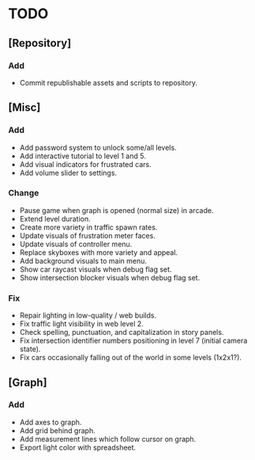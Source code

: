 # TODO

## [Repository]
### Add
- Commit republishable assets and scripts to repository.

## [Misc]
### Add
- Add password system to unlock some/all levels.
- Add interactive tutorial to level 1 and 5.
- Add visual indicators for frustrated cars.
- Add volume slider to settings.

### Change
- Pause game when graph is opened (normal size) in arcade.
- Extend level duration.
- Create more variety in traffic spawn rates.
- Update visuals of frustration meter faces.
- Update visuals of controller menu.
- Replace skyboxes with more variety and appeal.
- Add background visuals to main menu.
- Show car raycast visuals when debug flag set.
- Show intersection blocker visuals when debug flag set.

### Fix
- Repair lighting in low-quality / web builds.
- Fix traffic light visibility in web level 2.
- Check spelling, punctuation, and capitalization in story panels.
- Fix intersection identifier numbers positioning in level 7 (initial camera state).
- Fix cars occasionally falling out of the world in some levels (1x2x1?).

## [Graph]
### Add
- Add axes to graph.
- Add grid behind graph.
- Add measurement lines which follow cursor on graph.
- Export light color with spreadsheet.
